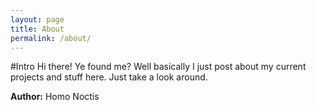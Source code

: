 ```yaml
---
layout: page
title: About
permalink: /about/
---
```

#Intro
Hi there!
Ye found me? Well basically I just post about my current projects and stuff here.
Just take a look around.

 **Author:** Homo Noctis
